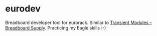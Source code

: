 # eurodev

Breadboard developer tool for eurorack. Similar to [Transient Modules – Breadboard Supply](https://www.thonk.co.uk/shop/transient-breadboard-kit/). Practicing my Eagle skills :-)
